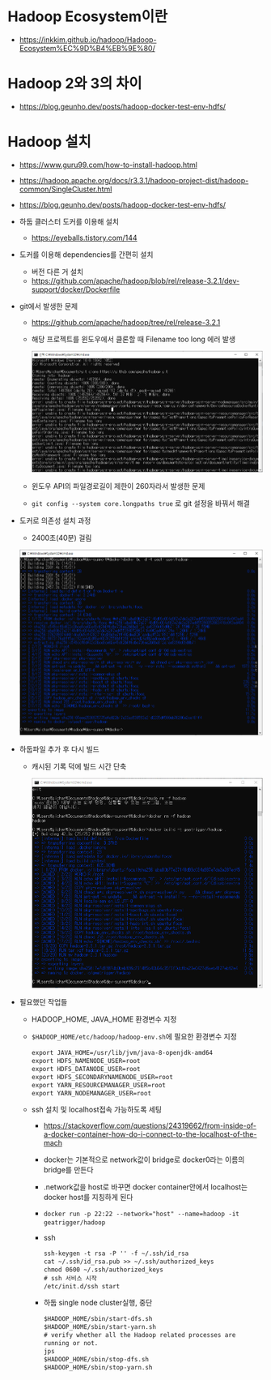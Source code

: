 # Hadoop Ecosystem이란

* https://inkkim.github.io/hadoop/Hadoop-Ecosystem%EC%9D%B4%EB%9E%80/

# Hadoop 2와 3의 차이

* https://blog.geunho.dev/posts/hadoop-docker-test-env-hdfs/

# Hadoop 설치

* https://www.guru99.com/how-to-install-hadoop.html

* https://hadoop.apache.org/docs/r3.3.1/hadoop-project-dist/hadoop-common/SingleCluster.html

* https://blog.geunho.dev/posts/hadoop-docker-test-env-hdfs/

* 하둡 클러스터 도커를 이용해 설치

  * https://eyeballs.tistory.com/144

* 도커를 이용해 dependencies를 간편히 설치

  * 버전 다른 거 설치
  * https://github.com/apache/hadoop/blob/rel/release-3.2.1/dev-support/docker/Dockerfile

* git에서 발생한 문제

  * https://github.com/apache/hadoop/tree/rel/release-3.2.1

  * 해당 프로젝트를 윈도우에서 클론할 때 Filename too long 에러 발생

    ![image-20210708144658559](210714Hadoop.assets/image-20210708144658559.png)

  * 윈도우 API의 파일경로길이 제한이 260자라서 발생한 문제
  * `git config --system core.longpaths true` 로 git 설정을 바꿔서 해결

* 도커로 의존성 설치 과정

  * 2400초(40분) 걸림

  ![image-20210708155005588](210714Hadoop.assets/image-20210708155005588.png)

* 하둡파일 추가 후 다시 빌드

  * 캐시된 기록 덕에 빌드 시간 단축

    ![image-20210708164948112](210714Hadoop.assets/image-20210708164948112.png)

* 필요했던 작업들

  * HADOOP_HOME, JAVA_HOME 환경변수 지정

  * `$HADOOP_HOME/etc/hadoop/hadoop-env.sh`에 필요한 환경변수 지정

    ```shell
    export JAVA_HOME=/usr/lib/jvm/java-8-openjdk-amd64
    export HDFS_NAMENODE_USER=root
    export HDFS_DATANODE_USER=root
    export HDFS_SECONDARYNAMENODE_USER=root
    export YARN_RESOURCEMANAGER_USER=root
    export YARN_NODEMANAGER_USER=root
    ```

    

  * ssh  설치 및 localhost접속 가능하도록 세팅

    * https://stackoverflow.com/questions/24319662/from-inside-of-a-docker-container-how-do-i-connect-to-the-localhost-of-the-mach

    * docker는 기본적으로 network값이 bridge로 docker0라는 이름의 bridge를 만든다

    * .network값을 host로 바꾸면 docker container안에서 localhost는 docker host를 지칭하게 된다

    * `docker run -p 22:22 --network="host" --name=hadoop -it geatrigger/hadoop`

    * ssh

      ```shell
      ssh-keygen -t rsa -P '' -f ~/.ssh/id_rsa
      cat ~/.ssh/id_rsa.pub >> ~/.ssh/authorized_keys
      chmod 0600 ~/.ssh/authorized_keys
      # ssh 서비스 시작
      /etc/init.d/ssh start
      ```
    * 하둡 single node cluster실행, 중단

      ```shell
      $HADOOP_HOME/sbin/start-dfs.sh
      $HADOOP_HOME/sbin/start-yarn.sh
      # verify whether all the Hadoop related processes are running or not.
      jps
      $HADOOP_HOME/sbin/stop-dfs.sh
      $HADOOP_HOME/sbin/stop-yarn.sh
      ```


​      